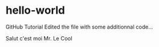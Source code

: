 # hello-world
GitHub Tutorial
Edited the file with some additionnal code...

Salut c'est moi Mr. Le Cool      